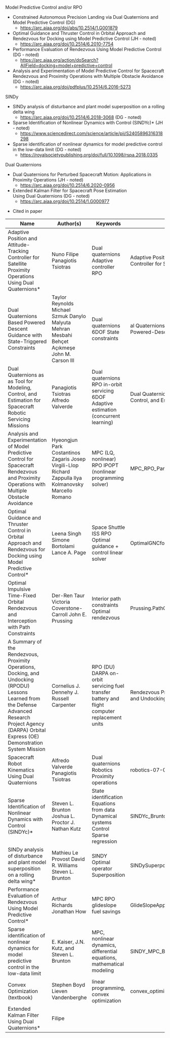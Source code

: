 Model Predictive Control and/or RPO
- Constrained Autonomous Precision Landing via Dual Quaternions and Model Predictive Control (DG)
	- https://arc.aiaa.org/doi/abs/10.2514/1.G001879
- Optimal Guidance and Thruster Control in Orbital Approach and Rendezvous for Docking using Model Predictive Control (JH - noted)
	- https://arc.aiaa.org/doi/10.2514/6.2010-7754
- Performance Evaluation of Rendezvous Using Model Predictive Control (DG - noted)
	- https://arc.aiaa.org/action/doSearch?AllField=docking+model+predictive+control
- Analysis and Experimentation of Model Predictive Control for Spacecraft Rendezvous and Proximity Operations with Multiple Obstacle Avoidance (DG - noted)
	- https://arc.aiaa.org/doi/pdfplus/10.2514/6.2016-5273

SINDy
- SINDy analysis of disturbance and plant model superposition on a rolling delta wing
	- https://arc.aiaa.org/doi/10.2514/6.2018-3068 (DG - noted)
- Sparse Identification of Nonlinear Dynamics with Control (SINDYc)* (JH - noted)
	- https://www.sciencedirect.com/science/article/pii/S2405896316318298
- Sparse identification of nonlinear dynamics for model predictive control in the low-data limit (DG - noted)
	- https://royalsocietypublishing.org/doi/full/10.1098/rspa.2018.0335

Dual Quaternions
- Dual Quaternions for Perturbed Spacecraft Motion: Applications in Proximity Operations (JH - noted)
	- https://arc.aiaa.org/doi/10.2514/6.2020-0956
- Extended Kalman Filter for Spacecraft Pose Estimation Using Dual Quaternions (DG - noted)
	- https://arc.aiaa.org/doi/10.2514/1.G000977


* Cited in paper

| Name | Author(s) | Keywords | Filename |
|----------------------------------------------------------------------------------------------------------------------------------------------------------------------------------------------------------------------|----------------------------------------------------------------------------------------------------------------------------------------|------------------------------------------------------------------------------------------------------------------|-----------------------------------------------------------------------------------|
| Adaptive   Position and Attitude-Tracking Controller for Satellite Proximity Operations   Using Dual Quaternions* | Nuno Filipe      Panagiotis Tsiotras | Dual quaternions      Adaptive controller      RPO | Adaptive Position and   Attitude-Tracking Controller for Satellite.pdf |
| Dual   Quaternions Based Powered Descent Guidance with State-Triggered   Constraints | Taylor Reynolds      Michael Szmuk      Danylo Malyuta      Mehran Mesbahi      Behçet Açıkmeşe     John M. Carson III | Dual quaternions      6DOF      State constraints | al Quaternions, Rigid Body   Mechanics, and Powered-Descent Guidance.pdf |
| Dual   Quaternions as as Tool for Modeling, Control, and Estimation for Spacecraft   Robotic Servicing Missions | Panagiotis Tsiotras      Alfredo Valverde | Dual quaternions      RPO      in-orbit servicing      6DOF      Adaptive estimation (concurrent learning) | Dual Quaternions as a Tool for   Modeling, Control, and Estimation for Spa....pdf |
| Analysis   and Experimentation of Model Predictive Control for Spacecraft Rendezvous and   Proximity Operations with Multiple Obstacle Avoidance | Hyeongjun Park      Costantinos Zagaris      Josep Virgili-Llop      Richard Zappulla      Ilya Kolmanovsky      Marcello Romano | MPC (LQ, nonlinear)      RPO     IPOPT (nonlinear programming solver) | MPC_RPO_Park_Zagaris.pdf |
| Optimal   Guidance and Thruster Control in Orbital Approach and Rendezvous for Docking   using Model Predictive Control* | Leena Singh     Simone Bortolami      Lance A. Page | Space Shuttle      ISS      RPO      Optimal guidance + control      linear solver                               | OptimalGNCforRdzv_ShuttleXfer.pdf                                                 |
| Optimal   Impulsive Time-Fixed Orbital Rendezvous and Interception with Path   Constraints                                                                                                                           | Der-Ren Taur      Victoria Coverstone-Carroll      John E. Prussing                                                                    | Interior path constraints      Optimal rendezvous                                                                | Prussing.PathConstraints.pdf                                                      |
| A   Summary of the Rendezvous, Proximity Operations, Docking, and Undocking   (RPODU) Lessons Learned from the Defense Advanced Research Project Agency   (DARPA) Orbital Express (OE) Demonstration System Mission  | Cornelius J. Dennehy     J. Russell Carpenter                                                                                          | RPO (DU)     DARPA     on-orbit servicing      fuel transfer      battery and flight computer replacement units  | Rendezvous Proximity Operations Docking and Undocking Lessons Learned.pdf         |
| Spacecraft   Robot Kinematics Using Dual Quaternions                                                                                                                                                                 | Alfredo Valverde      Panagiotis Tsiotras                                                                                              | Dual quaternions      Robotics      Proximity operations                                                         | robotics-07-00064-v2.pdf                                                          |
| Sparse   Identification of Nonlinear Dynamics with Control (SINDYc)*                                                                                                                                                  | Steven L. Brunton      Joshua L. Proctor      J. Nathan Kutz                                                                           | State identification      Equations from data      Dynamical systems      Control      Sparse regression         | SINDYc_BruntonProctorKutz.pdf                                                     |
| SINDy   analysis of disturbance and plant model superposition on a rolling delta wing*                                                                                                                                | Mathieu Le Provost      David R. Williams      Steven L. Brunton                                                                       | SINDY     Optimal operator      Superposition                                                                    | SINDySuperpositionDeltaWing_Provost.pdf                                           |
| Performance Evaluation of Rendezvous Using Model Predictive Control* | Arthur Richards  Jonathan How                                                                                                          | MPC RPO  glideslope  fuel savings                                                                                | GlideSlopeApproach.pdf                                                            |
| Sparse identification of nonlinear dynamics for model predictive control in the low-data limit | E. Kaiser, J.N. Kutz, and Steven L. Brunton | MPC, nonlinear dynamics, differential equations, mathematical modeling | SINDY_MPC_Brunton.pdf |
| Convex Optimization (textbook) | Stephen Boyd 	Lieven Vandenberghe | linear programming, convex optimization | convex_optimization_boyd_vandenberghe.pdf |  
| Extended Kalman Filter Using Dual Quaternions* |  Filipe | 
